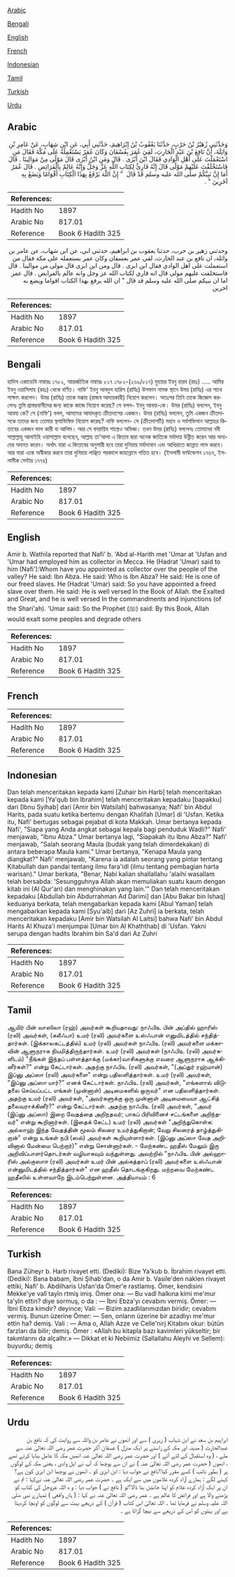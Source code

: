 [Arabic](#arabic)

[Bengali](#bengali)

[English](#english)

[French](#french)

[Indonesian](#indonesian)

[Tamil](#tamil)

[Turkish](#turkish)

[Urdu](#urdu)

## Arabic


<div dir="rtl" lang="ar" style={{fontSize:'larger',backgroundColor:'#f8f9fa',padding:20}}>
وَحَدَّثَنِي زُهَيْرُ بْنُ حَرْبٍ، حَدَّثَنَا يَعْقُوبُ بْنُ إِبْرَاهِيمَ، حَدَّثَنِي أَبِي، عَنِ ابْنِ شِهَابٍ، عَنْ عَامِرِ بْنِ وَاثِلَةَ، أَنَّ نَافِعَ بْنَ عَبْدِ الْحَارِثِ، لَقِيَ عُمَرَ بِعُسْفَانَ وَكَانَ عُمَرُ يَسْتَعْمِلُهُ عَلَى مَكَّةَ فَقَالَ مَنِ اسْتَعْمَلْتَ عَلَى أَهْلِ الْوَادِي فَقَالَ ابْنَ أَبْزَى ‏.‏ قَالَ وَمَنِ ابْنُ أَبْزَى قَالَ مَوْلًى مِنْ مَوَالِينَا ‏.‏ قَالَ فَاسْتَخْلَفْتَ عَلَيْهِمْ مَوْلًى قَالَ إِنَّهُ قَارِئٌ لِكِتَابِ اللَّهِ عَزَّ وَجَلَّ وَإِنَّهُ عَالِمٌ بِالْفَرَائِضِ ‏.‏ قَالَ عُمَرُ أَمَا إِنَّ نَبِيَّكُمْ صلى الله عليه وسلم قَدْ قَالَ ‏ "‏ إِنَّ اللَّهَ يَرْفَعُ بِهَذَا الْكِتَابِ أَقْوَامًا وَيَضَعُ بِهِ آخَرِينَ ‏"‏ ‏.‏
</div>
<div style={{backgroundColor:'#f8f9fa',padding:20, marginBottom: 10}}><table> <thead> <tr> <th>References:</th> <th></th> </tr> </thead> <tbody><tr><td>Hadith No</td><td>1897</td></tr><tr><td>Arabic No</td><td>817.01</td></tr><tr><td>Reference</td><td>Book 6 Hadith 325</td></tr></tbody></table></div>


<div dir="rtl" lang="ar" style={{fontSize:'larger',backgroundColor:'#f8f9fa',padding:20}}>
وحدثني زهير بن حرب، حدثنا يعقوب بن ابراهيم، حدثني ابي، عن ابن شهاب، عن عامر بن واثلة، ان نافع بن عبد الحارث، لقي عمر بعسفان وكان عمر يستعمله على مكة فقال من استعملت على اهل الوادي فقال ابن ابزى . قال ومن ابن ابزى قال مولى من موالينا . قال فاستخلفت عليهم مولى قال انه قاري لكتاب الله عز وجل وانه عالم بالفرايض . قال عمر اما ان نبيكم صلى الله عليه وسلم قد قال " ان الله يرفع بهذا الكتاب اقواما ويضع به اخرين
</div>
<div style={{backgroundColor:'#f8f9fa',padding:20, marginBottom: 10}}><table> <thead> <tr> <th>References:</th> <th></th> </tr> </thead> <tbody><tr><td>Hadith No</td><td>1897</td></tr><tr><td>Arabic No</td><td>817.01</td></tr><tr><td>Reference</td><td>Book 6 Hadith 325</td></tr></tbody></table></div>

## Bengali


<div dir="ltr" lang="bn" style={{fontSize:'larger',backgroundColor:'#f8f9fa',padding:20}}>
হাদিস একাডেমি নাম্বারঃ ১৭৮২, আন্তর্জাতিক নাম্বারঃ ৮১৭ ১৭৮২-(২৬৯/৮১৭) যুহায়র ইবনু হারব (রহঃ) ..... আমির ইবনু ওয়াসিলাহ (রহঃ) থেকে বর্ণিত। নাফি' ইবনু আবদুল হারিস (রাযিঃ) উসফান নামক স্থানে উমর (রাযিঃ) এর সাথে সাক্ষাৎ করলেন। উমর (রাযিঃ) তাকে মক্কায় (রাজস্ব আদায়কারী) নিয়োগ করলেন। অতঃপর তিনি তাকে জিজ্ঞেস করলেনঃ তুমি প্রাস্তরবাসীদের জন্য কাকে কাজে নিয়োগ করেছ? সে বলল- ইবনু আবযা-কে। উমর (রাযিঃ) বললেন, ইবনু আবযা কে? সে (নাফি') বলল, আমাদের আযাদকৃত ক্রীতদাসের একজন। উমর (রাযিঃ) বললেন, তুমি একজন ক্রীতদাসকে তাদের জন্য তোমার স্থলাভিষিক্ত নিয়োগ করেছ? নাফি বললেন- সে (ক্রীতদাসটি) মহান ও সর্বশক্তিমান আল্লাহর কিতাবের একজন ভাল কারী বা আলিম। আর সে ফারায়িয শাস্ত্রেও অভিজ্ঞ। তখন উমর (রাযিঃ) বললেনঃ তোমাদের নবী সাল্লাল্লাহু আলাইহি ওয়াসাল্লাম বলেছেন, আল্লাহ তা'আলা এ কিতাব দ্বারা অনেক জাতিকে মর্যাদায় উন্নীত করেন আর অন্যদের অবনত করেন। অর্থাৎ যারা এ কিতাবের অনুসারী হবে তারা দুনিয়ায় মর্যাদাবান এবং আখিরাতে জান্নাত লাভ করবে। আর যারা একে অস্বীকার করবে তারা দুনিয়ায় লাঞ্ছিত পরকালে জাহান্নামে পতিত হবে। (ইসলামী ফাউন্ডেশন ১৭৬৭, ইসলামীক সেন্টার ১৭৭৪)
</div>
<div style={{backgroundColor:'#f8f9fa',padding:20, marginBottom: 10}}><table> <thead> <tr> <th>References:</th> <th></th> </tr> </thead> <tbody><tr><td>Hadith No</td><td>1897</td></tr><tr><td>Arabic No</td><td>817.01</td></tr><tr><td>Reference</td><td>Book 6 Hadith 325</td></tr></tbody></table></div>

## English


<div dir="ltr" lang="en" style={{fontSize:'larger',backgroundColor:'#f8f9fa',padding:20}}>
Amir b. Wathila reported that Nafi' b. 'Abd al-Harith met 'Umar at 'Usfan and 'Umar had employed him as collector in Mecca. He (Hadrat 'Umar) said to him (Nafi'):Whom have you appointed as collector over the people of the valley? He said: Ibn Abza. He said: Who is Ibn Abza? He said: He is one of our freed slaves. He (Hadrat 'Umar) said: So you have appointed a freed slave over them. He said: He is well versed In the Book of Allah. the Exalted and Great, and he is well versed In the commandments and injunctions (of the Shari'ah). 'Umar said: So the Prophet (ﷺ) said: By this Book, Allah would exalt some peoples and degrade others
</div>
<div style={{backgroundColor:'#f8f9fa',padding:20, marginBottom: 10}}><table> <thead> <tr> <th>References:</th> <th></th> </tr> </thead> <tbody><tr><td>Hadith No</td><td>1897</td></tr><tr><td>Arabic No</td><td>817.01</td></tr><tr><td>Reference</td><td>Book 6 Hadith 325</td></tr></tbody></table></div>

## French


<div dir="ltr" lang="fr" style={{fontSize:'larger',backgroundColor:'#f8f9fa',padding:20}}>

</div>
<div style={{backgroundColor:'#f8f9fa',padding:20, marginBottom: 10}}><table> <thead> <tr> <th>References:</th> <th></th> </tr> </thead> <tbody><tr><td>Hadith No</td><td>1897</td></tr><tr><td>Arabic No</td><td>817.01</td></tr><tr><td>Reference</td><td>Book 6 Hadith 325</td></tr></tbody></table></div>

## Indonesian


<div dir="ltr" lang="id" style={{fontSize:'larger',backgroundColor:'#f8f9fa',padding:20}}>
Dan telah menceritakan kepada kami [Zuhair bin Harb] telah menceritakan kepada kami [Ya'qub bin Ibrahim] telah menceritakan kepadaku [bapakku] dari [Ibnu Syihab] dari [Amir bin Watsilah] bahwasanya; Nafi' bin Abdul Harits, pada suatu ketika bertemu dengan Khalifah [Umar] di 'Usfan. Ketika itu, Nafi' bertugas sebagai pejabat di kota Makkah. Umar bertanya kepada Nafi', "Siapa yang Anda angkat sebagai kepala bagi penduduk Wadli?" Nafi' menjawab, "Ibnu Abza." Umar bertanya lagi, "Siapakah itu Ibnu Abza?" Nafi' menjawab, "Salah seorang Maula (budak yang telah dimerdekakan) di antara beberapa Maula kami." Umar bertanya, "Kenapa Maula yang diangkat?" Nafi' menjawab, "Karena ia adalah seorang yang pintar tentang Kitabullah dan pandai tentang ilmu fara'idl (ilmu tentang pembagian harta warisan)." Umar berkata, "Benar, Nabi kalian shallallahu 'alaihi wasallam telah bersabda: 'Sesungguhnya Allah akan memuliakan suatu kaum dengan kitab ini (Al Qur'an) dan menghinakan yang lain.'" Dan telah menceritakan kepadaku [Abdullah bin Abdurrahman Ad Darimi] dan [Abu Bakar bin Ishaq] keduanya berkata, telah mengabarkan kepada kami [Abul Yaman] telah mengabarkan kepada kami [Syu'aib] dari [Az Zuhri] ia berkata, telah menceritakan kepadaku [Amir bin Watsilah Al Laitsi] bahwa Nafi' bin Abdul Harits Al Khuza'i menjumpai [Umar bin Al Khaththab] di 'Usfan. Yakni serupa dengan hadits Ibrahim bin Sa'd dari Az Zuhri
</div>
<div style={{backgroundColor:'#f8f9fa',padding:20, marginBottom: 10}}><table> <thead> <tr> <th>References:</th> <th></th> </tr> </thead> <tbody><tr><td>Hadith No</td><td>1897</td></tr><tr><td>Arabic No</td><td>817.01</td></tr><tr><td>Reference</td><td>Book 6 Hadith 325</td></tr></tbody></table></div>

## Tamil


<div dir="ltr" lang="ta" style={{fontSize:'larger',backgroundColor:'#f8f9fa',padding:20}}>
ஆமிர் பின் வாஸிலா (ரஹ்) அவர்கள் கூறியதாவது: நாஃபிஉ பின் அப்தில் ஹாரிஸ் (ரலி) அவர்கள், (கலீஃபா) உமர் (ரலி) அவர்களை உஸ்ஃபான் எனுமிடத்தில் சந்தித்தார்கள். (இக்காலகட்டத்தில்) உமர் (ரலி) அவர்கள் நாஃபிஉ (ரலி) அவர்களை மக்காவின் ஆளுநராக நியமித்திருந்தார்கள். உமர் (ரலி) அவர்கள் (நாஃபிஉ (ரலி) அவர்களிடம்) "நீங்கள் இந்தப் பள்ளத்தாக்கு (மக்கா)வாசிகளுக்கு எவரை ஆளுநராக ஆக்கினீர்கள்?" என்று கேட்டார்கள். அதற்கு நாஃபிஉ (ரலி) அவர்கள், "(அப்துர் ரஹ்மான்) இப்னு அப்ஸா (ரலி) அவர்களை" என்று பதிலளித்தார்கள். உமர் (ரலி) அவர்கள், "இப்னு அப்ஸா யார்?" எனக் கேட்டார்கள். நாஃபிஉ (ரலி) அவர்கள், "எங்களால் விடுதலை செய்யப்பட்ட எங்கள் (முன்னாள்) அடிமைகளில் ஒருவர்" என பதிலளித்தார்கள். அதற்கு உமர் (ரலி) அவர்கள், "அவர்களுக்கு ஒரு முன்னாள் அடிமையையா ஆட்சித் தலைவராக்கினீர்?" என்று கேட்டார்கள். அதற்கு நாஃபிஉ (ரலி) அவர்கள், "அவர் (இப்னு அப்ஸா) இறை வேதத்தை அறிநதவர்; பாகப் பிரிவினைச் சட்டங்களை அறிந்தவர்" என்று கூறினார்கள். (இதைக் கேட்ட) உமர் (ரலி) அவர்கள் "அறிந்துகொள்க: அல்லாஹ் இந்த வேதத்தின் மூலம் சிலரை உயர்த்துகிறான்; வேறு சிலரைத் தாழ்த்துகிறான்" என்று உங்கள் நபி (ஸல்) அவர்கள் கூறியுள்ளார்கள். (இப்னு அப்ஸா வேத அறிவினால் மேன்மை பெற்றார்)" என்று சொன்னார்கள். - மேற்கண்ட ஹதீஸ் மேலும் இரு அறிவிப்பாளர்தொடர்கள் வழியாகவும் வந்துள்ளது. அவற்றில் "நாஃபிஉ பின் அல்ஹாரிஸ் அல்குஸாஈ (ரலி) அவர்கள் உமர் பின் அல்கத்தாப் (ரலி) அவர்களை உஸ்ஃபான் என்னுமிடத்தில் சந்தித்தார்கள்" என ஹதீஸ் தொடங்குகிறது. மற்றவை மேற்கண்ட ஹதீஸில் உள்ளவாறே இடம்பெற்றுள்ளன. அத்தியாயம் : 6
</div>
<div style={{backgroundColor:'#f8f9fa',padding:20, marginBottom: 10}}><table> <thead> <tr> <th>References:</th> <th></th> </tr> </thead> <tbody><tr><td>Hadith No</td><td>1897</td></tr><tr><td>Arabic No</td><td>817.01</td></tr><tr><td>Reference</td><td>Book 6 Hadith 325</td></tr></tbody></table></div>

## Turkish


<div dir="ltr" lang="tr" style={{fontSize:'larger',backgroundColor:'#f8f9fa',padding:20}}>
Bana Züheyr b. Harb rivayet etti. (Dediki): Bize Ya'kub b. İbrahim rivayet etti. (Dediki): Bana babam, îbni Şihab'dan, o da Amir b. Vasile'den naklen rivayet ettiki, Nafi' b. Abdilharis Usfan'da Ömer'e rastlamış. Ömer, kendisini Mekke'ye valî tayîn rtmiş imiş. Ömer ona: — Bu vadî halkına kimi me'mur ta'yîn ettin? diye sormuş, o da : — İbni Ebza'yı cevabını vermiş. Ömer: — İbni Ebza kimdir? deyince; Vali: — Bizim azadlılarımızdan biridir; cevabını vermiş. Bunun üzerine Ömer: — Sen, onların üzerine bir azadlıyı me'mur ettin ha? demiş. Vali : — Ama o, Allah Azze ve Celle'nirj Kitabını okur: bütün farzları da bilir; demiş. Ömer : «Allah bu kitapla bazı kavimleri yükseltir; bir takımlarını da alçalhr.» — Dikkat et ki Nebiimiz (Sallallahu Aleyhi ve Sellem): buyurdu; demiş
</div>
<div style={{backgroundColor:'#f8f9fa',padding:20, marginBottom: 10}}><table> <thead> <tr> <th>References:</th> <th></th> </tr> </thead> <tbody><tr><td>Hadith No</td><td>1897</td></tr><tr><td>Arabic No</td><td>817.01</td></tr><tr><td>Reference</td><td>Book 6 Hadith 325</td></tr></tbody></table></div>

## Urdu


<div dir="rtl" lang="ur" style={{fontSize:'larger',backgroundColor:'#f8f9fa',padding:20}}>
ابراہیم بن سعد نے ابن شہاب ( زہری ) سے اور انھوں نے عامر بن واثلہ سے روایت کی کہ نافع بن عبدالحارث ( مدینہ اور مکہ کے راستے پر ایک منزل ) عسفان آکر حضرت عمر رضی اللہ تعالیٰ عنہ سے ملے ، ( وہ استقبال کے لئے آئے ) اور حضرت عمر رضی اللہ تعالیٰ عنہ انھیں مکہ کا عامل بنایا کرتے تھے ، انھوں ( حضرت عمر رضی اللہ تعالیٰ عنہ ) نے ان سے پوچھا کہ آپ نے اہل وادی ، یعنی مکہ کے لوگوں پر ( بطور نائب ) کسے مقرر کیا؟نافع نے جواب دیا : ابن ابزیٰ کو ۔ انھوں نے پوچھا ابن ابزیٰ کون ہے؟کہنے لگے : ہمارے آزاد کردہ غلاموں میں سے ایک ہے ۔ حضرت عمر رضی اللہ تعالیٰ عنہ نےکہا : تم نے ان پر ایک آزاد کردہ غلام کو اپنا جانشن بنا ڈالا؟تو ( نافع نے ) جواب دیا : و ہ اللہ عزوجل کی کتاب کو پڑھنے والا ہے اور فرائض کا عالم ہے ۔ عمر رضی اللہ تعالیٰ عنہ نے کہا : ( ہاں واقعی ) تمہارے نبی صلی اللہ علیہ وسلم نے فرمایا تھا ۔ اللہ تعالیٰ اس کتاب ( قرآن ) کے ذریعے بہت سے لوگوں کو اونچا کردیتا ہے اور بہتوں کو اس کے ذریعے سے نیچا گراتا ہے ۔
</div>
<div style={{backgroundColor:'#f8f9fa',padding:20, marginBottom: 10}}><table> <thead> <tr> <th>References:</th> <th></th> </tr> </thead> <tbody><tr><td>Hadith No</td><td>1897</td></tr><tr><td>Arabic No</td><td>817.01</td></tr><tr><td>Reference</td><td>Book 6 Hadith 325</td></tr></tbody></table></div>